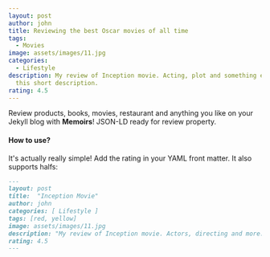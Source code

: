 ```yaml
---
layout: post
author: john
title: Reviewing the best Oscar movies of all time
tags:
  - Movies
image: assets/images/11.jpg
categories:
  - Lifestyle
description: My review of Inception movie. Acting, plot and something else in
  this short description.
rating: 4.5
---
```


Review products, books, movies, restaurant and anything you like on your Jekyll blog with **Memoirs**! JSON-LD ready for review property.

#### How to use?

It's actually really simple! Add the rating in your YAML front matter. It also supports halfs:

```md
---
layout: post
title:  "Inception Movie"
author: john
categories: [ Lifestyle ]
tags: [red, yellow]
image: assets/images/11.jpg
description: "My review of Inception movie. Actors, directing and more."
rating: 4.5
---
```
